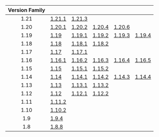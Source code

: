 | Version Family | | | | | |
|:---:|---|---|---|---|---|
| 1.21 | [1.21.1](https://github.com/BaldGang/spigot-build/releases/download/20241110/spigot-1.21.1.jar) | [1.21.3](https://github.com/BaldGang/spigot-build/releases/download/20241110/spigot-1.21.3.jar) | | | |
| 1.20 | [1.20.1](https://github.com/BaldGang/spigot-build/releases/download/20241110/spigot-1.20.1.jar) | [1.20.2](https://github.com/BaldGang/spigot-build/releases/download/20241110/spigot-1.20.2.jar) | [1.20.4](https://github.com/BaldGang/spigot-build/releases/download/20241110/spigot-1.20.4.jar) | [1.20.6](https://github.com/BaldGang/spigot-build/releases/download/20241110/spigot-1.20.6.jar) | |
| 1.19 | [1.19](https://github.com/BaldGang/spigot-build/releases/download/20241110/spigot-1.19.jar) | [1.19.1](https://github.com/BaldGang/spigot-build/releases/download/20241110/spigot-1.19.1.jar) | [1.19.2](https://github.com/BaldGang/spigot-build/releases/download/20241110/spigot-1.19.2.jar) | [1.19.3](https://github.com/BaldGang/spigot-build/releases/download/20241110/spigot-1.19.3.jar) | [1.19.4](https://github.com/BaldGang/spigot-build/releases/download/20241110/spigot-1.19.4.jar) |
| 1.18 | [1.18](https://github.com/BaldGang/spigot-build/releases/download/20241110/spigot-1.18.jar) | [1.18.1](https://github.com/BaldGang/spigot-build/releases/download/20241110/spigot-1.18.1.jar) | [1.18.2](https://github.com/BaldGang/spigot-build/releases/download/20241110/spigot-1.18.2.jar) | | |
| 1.17 | [1.17](https://github.com/BaldGang/spigot-build/releases/download/20241110/spigot-1.17.jar) | [1.17.1](https://github.com/BaldGang/spigot-build/releases/download/20241110/spigot-1.17.1.jar) | | | |
| 1.16 | [1.16.1](https://github.com/BaldGang/spigot-build/releases/download/20241110/spigot-1.16.1.jar) | [1.16.2](https://github.com/BaldGang/spigot-build/releases/download/20241110/spigot-1.16.2.jar) | [1.16.3](https://github.com/BaldGang/spigot-build/releases/download/20241110/spigot-1.16.3.jar) | [1.16.4](https://github.com/BaldGang/spigot-build/releases/download/20241110/spigot-1.16.4.jar) | [1.16.5](https://github.com/BaldGang/spigot-build/releases/download/20241110/spigot-1.16.5.jar) |
| 1.15 | [1.15](https://github.com/BaldGang/spigot-build/releases/download/20241110/spigot-1.15.jar) | [1.15.1](https://github.com/BaldGang/spigot-build/releases/download/20241110/spigot-1.15.1.jar) | [1.15.2](https://github.com/BaldGang/spigot-build/releases/download/20241110/spigot-1.15.2.jar) | | |
| 1.14 | [1.14](https://github.com/BaldGang/spigot-build/releases/download/20241110/spigot-1.14.jar) | [1.14.1](https://github.com/BaldGang/spigot-build/releases/download/20241110/spigot-1.14.1.jar) | [1.14.2](https://github.com/BaldGang/spigot-build/releases/download/20241110/spigot-1.14.2.jar) | [1.14.3](https://github.com/BaldGang/spigot-build/releases/download/20241110/spigot-1.14.3.jar) | [1.14.4](https://github.com/BaldGang/spigot-build/releases/download/20241110/spigot-1.14.4.jar) |
| 1.13 | [1.13](https://github.com/BaldGang/spigot-build/releases/download/20241110/spigot-1.13.jar) | [1.13.1](https://github.com/BaldGang/spigot-build/releases/download/20241110/spigot-1.13.1.jar) | [1.13.2](https://github.com/BaldGang/spigot-build/releases/download/20241110/spigot-1.13.2.jar) | | |
| 1.12 | [1.12](https://github.com/BaldGang/spigot-build/releases/download/20241110/spigot-1.12.jar) | [1.12.1](https://github.com/BaldGang/spigot-build/releases/download/20241110/spigot-1.12.1.jar) | [1.12.2](https://github.com/BaldGang/spigot-build/releases/download/20241110/spigot-1.12.2.jar) | | |
| 1.11 | [1.11.2](https://github.com/BaldGang/spigot-build/releases/download/20241110/spigot-1.11.2.jar) | | | | |
| 1.10 | [1.10.2](https://github.com/BaldGang/spigot-build/releases/download/20241110/spigot-1.10.2.jar) | | | | |
| 1.9 | [1.9.4](https://github.com/BaldGang/spigot-build/releases/download/20241110/spigot-1.9.4.jar) | | | | |
| 1.8 | [1.8.8](https://github.com/BaldGang/spigot-build/releases/download/20241110/spigot-1.8.8.jar) | | | | |

